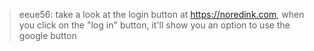 > eeue56: take a look at the login button at https://noredink.com, when you click on the "log in" button, it'll show you an option to use the google button
